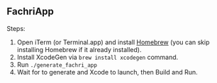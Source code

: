 ## FachriApp

Steps:
1. Open iTerm (or Terminal.app) and install [Homebrew](https://brew.sh/) (you can skip installing Homebrew if it already installed).
2. Install XcodeGen via `brew install xcodegen` command.
3. Run `./generate_fachri_app`
4. Wait for to generate and Xcode to launch, then Build and Run.
